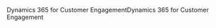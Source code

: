 <span data-ttu-id="d3c61-101">Dynamics 365 for Customer Engagement</span><span class="sxs-lookup"><span data-stu-id="d3c61-101">Dynamics 365 for Customer Engagement</span></span>
